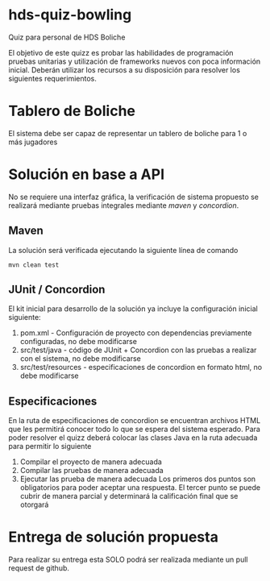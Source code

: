 hds-quiz-bowling
================

Quiz para personal de HDS Boliche

El objetivo de este quizz es probar las habilidades de programación pruebas unitarias y utilización de frameworks nuevos con poca información inicial. Deberán utilizar los recursos a su disposición para resolver los siguientes requerimientos.

# Tablero de Boliche
El sistema debe ser capaz de representar un tablero de boliche para 1 o más jugadores
# Solución en base a API
No se requiere una interfaz gráfica, la verificación de sistema propuesto se realizará mediante pruebas integrales mediante *maven* y *concordion*. 
## Maven
La solución será verificada ejecutando la siguiente línea de comando
```
mvn clean test
```
## JUnit / Concordion
El kit inicial para desarrollo de la solución ya incluye la configuración inicial siguiente:
1. pom.xml - Configuración de proyecto con dependencias previamente configuradas, no debe modificarse
2. src/test/java - código de JUnit + Concordion con las pruebas a realizar con el sistema, no debe modificarse
3. src/test/resources - especificaciones de concordion en formato html, no debe modificarse
## Especificaciones
En la ruta de especificaciones de concordion se encuentran archivos HTML que les permitirá conocer todo lo que se espera del sistema esperado. 
Para poder resolver el quizz deberá colocar las clases Java en la ruta adecuada para permitir lo siguiente
1. Compilar el proyecto de manera adecuada
2. Compilar las pruebas de manera adecuada
3. Ejecutar las prueba de manera adecuada
Los primeros dos puntos son obligatorios para poder aceptar una respuesta.
El tercer punto se puede cubrir de manera parcial y determinará la calificación final que se otorgará
# Entrega de solución propuesta
Para realizar su entrega esta SOLO podrá ser realizada mediante un pull request de github.


